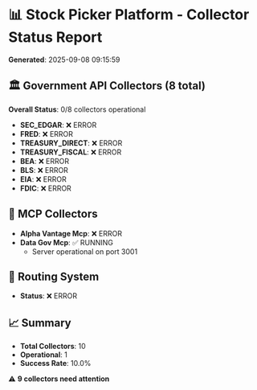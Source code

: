
# 📊 Stock Picker Platform - Collector Status Report
**Generated**: 2025-09-08 09:15:59

## 🏛️ Government API Collectors (8 total)

**Overall Status**: 0/8 collectors operational

- **SEC_EDGAR**: ❌ ERROR
- **FRED**: ❌ ERROR
- **TREASURY_DIRECT**: ❌ ERROR
- **TREASURY_FISCAL**: ❌ ERROR
- **BEA**: ❌ ERROR
- **BLS**: ❌ ERROR
- **EIA**: ❌ ERROR
- **FDIC**: ❌ ERROR

## 🤖 MCP Collectors

- **Alpha Vantage Mcp**: ❌ ERROR
- **Data Gov Mcp**: ✅ RUNNING
  - Server operational on port 3001

## 🔄 Routing System

- **Status**: ❌ ERROR

## 📈 Summary

- **Total Collectors**: 10
- **Operational**: 1
- **Success Rate**: 10.0%

⚠️ **9 collectors need attention**
